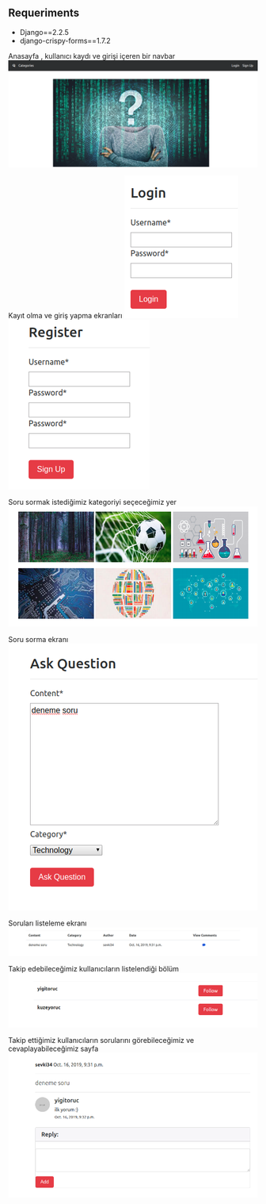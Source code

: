 ## Requeriments

- Django==2.2.5
- django-crispy-forms==1.7.2


Anasayfa , kullanıcı kaydı ve girişi içeren bir navbar
![alt text](Images/homepage.png)


Kayıt olma ve giriş yapma ekranları
![alt text](Images/login.png)
![alt text](Images/register.png)


Soru sormak istediğimiz kategoriyi seçeceğimiz yer
![alt text](Images/categories.png)


Soru sorma ekranı
![alt text](Images/add_question.png)


Soruları listeleme ekranı
![alt text](Images/question.png)


Takip edebileceğimiz kullanıcıların listelendiği bölüm
![alt text](Images/users.png)


Takip ettiğimiz kullanıcıların sorularını görebileceğimiz ve cevaplayabileceğimiz sayfa
![alt text](Images/comment.png)


